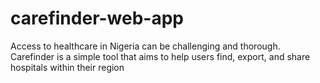 # carefinder-web-app
Access to healthcare in Nigeria can be challenging and thorough. Carefinder is a simple tool that aims to help users find, export, and share hospitals within their region
